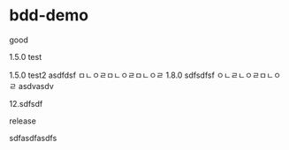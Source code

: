 # bdd-demo

good

1.5.0 test

1.5.0 test2
asdfdsf
ㅁㄴㅇㄹㅁㄴㅇㄹㅁㄴㅇㄹ
1.8.0
sdfsdfsf
ㅇㄴㄹㄴㅇㄹㅁㄴㅇㄹ
asdvasdv

12.sdfsdf

release

sdfasdfasdfs
